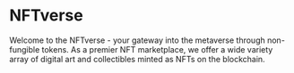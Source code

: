 # NFTverse
Welcome to the NFTverse - your gateway into the metaverse through non-fungible tokens. As a premier NFT marketplace, we offer a wide variety array of digital art and collectibles minted as NFTs on the blockchain. 
